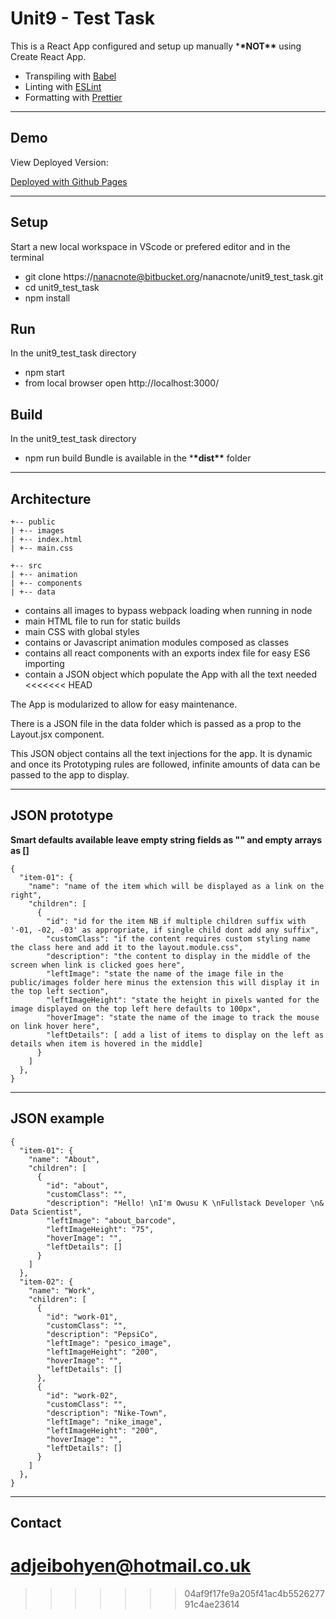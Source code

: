 # Unit9 - Test Task

This is a React App configured and setup up manually \***\*NOT\*\*** using Create React App.

- Transpiling with [Babel](https://babeljs.io/)
- Linting with [ESLint](https://eslint.org/)
- Formatting with [Prettier](https://prettier.io/)

---

## Demo

View Deployed Version:

[Deployed with Github Pages](https://nanacnote.github.io/unit9_test_task)

---

## Setup

Start a new local workspace in VScode or prefered editor and in the terminal

- git clone https://nanacnote@bitbucket.org/nanacnote/unit9_test_task.git
- cd unit9_test_task
- npm install

## Run

In the unit9_test_task directory

- npm start
- from local browser open http://localhost:3000/

## Build

In the unit9_test_task directory

- npm run build
  Bundle is available in the \***\*dist\*\*** folder

---

## Architecture

```
+-- public
| +-- images
| +-- index.html
| +-- main.css

+-- src
| +-- animation
| +-- components
| +-- data
```

- contains all images to bypass webpack loading when running in node
- main HTML file to run for static builds
- main CSS with global styles
- contains or Javascript animation modules composed as classes
- contains all react components with an exports index file for easy ES6 importing
- contain a JSON object which populate the App with all the text needed
<<<<<<< HEAD

The App is modularized to allow for easy maintenance.

There is a JSON file in the data folder which is passed as a prop to the Layout.jsx component.

This JSON object contains all the text injections for the app. It is dynamic and once its Prototyping rules are followed,
infinite amounts of data can be passed to the app to display.

---

## JSON prototype

**Smart defaults available leave empty string fields as "" and empty arrays as []**

```
{
  "item-01": {
    "name": "name of the item which will be displayed as a link on the right",
    "children": [
      {
        "id": "id for the item NB if multiple children suffix with '-01, -02, -03' as appropriate, if single child dont add any suffix",
        "customClass": "if the content requires custom styling name the class here and add it to the layout.module.css",
        "description": "the content to display in the middle of the screen when link is clicked goes here",
        "leftImage": "state the name of the image file in the public/images folder here minus the extension this will display it in the top left section",
        "leftImageHeight": "state the height in pixels wanted for the image displayed on the top left here defaults to 100px",
        "hoverImage": "state the name of the image to track the mouse on link hover here",
        "leftDetails": [ add a list of items to display on the left as details when item is hovered in the middle]
      }
    ]
  },
}
```

---

## JSON example

```
{
  "item-01": {
    "name": "About",
    "children": [
      {
        "id": "about",
        "customClass": "",
        "description": "Hello! \nI'm Owusu K \nFullstack Developer \n& Data Scientist",
        "leftImage": "about_barcode",
        "leftImageHeight": "75",
        "hoverImage": "",
        "leftDetails": []
      }
    ]
  },
  "item-02": {
    "name": "Work",
    "children": [
      {
        "id": "work-01",
        "customClass": "",
        "description": "PepsiCo",
        "leftImage": "pesico_image",
        "leftImageHeight": "200",
        "hoverImage": "",
        "leftDetails": []
      },
      {
        "id": "work-02",
        "customClass": "",
        "description": "Nike-Town",
        "leftImage": "nike_image",
        "leftImageHeight": "200",
        "hoverImage": "",
        "leftDetails": []
      }
    ]
  },
}
```

---

## Contact

adjeibohyen@hotmail.co.uk
=======
>>>>>>> 04af9f17fe9a205f41ac4b552627791c4ae23614
